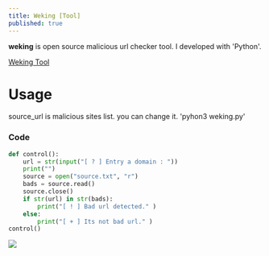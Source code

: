 ```yaml
---
title: Weking [Tool]
published: true
---
```


**weking** is open source malicious url checker tool. I developed with 'Python'.

[Weking Tool](https://github.com/aslanemre/weking)


# [](#header-1)Usage

source_url is malicious sites list. you can change it.
'pyhon3 weking.py'


### [](#header-3)Code

```python
def control():
    url = str(input("[ ? ] Entry a domain : "))
    print("")
    source = open("source.txt", "r")
    bads = source.read()
    source.close()
    if str(url) in str(bads):
        print("[ ! ] Bad url detected." )
    else:
        print("[ + ] Its not bad url." )
control()
```


![](https://s8.gifyu.com/images/indirb0fbd440e44934d0.gif)
